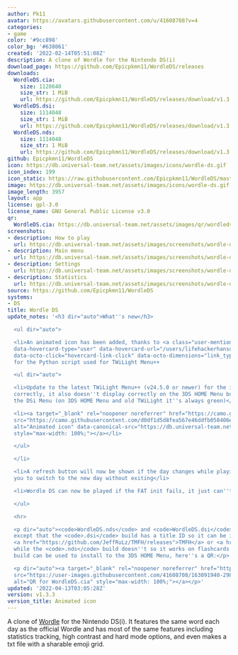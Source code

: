 ```yaml
---
author: Pk11
avatar: https://avatars.githubusercontent.com/u/41608708?v=4
categories:
- game
color: '#9cc898'
color_bg: '#638061'
created: '2022-02-14T05:51:08Z'
description: A clone of Wordle for the Nintendo DS(i)
download_page: https://github.com/Epicpkmn11/WordleDS/releases
downloads:
  WordleDS.cia:
    size: 1128640
    size_str: 1 MiB
    url: https://github.com/Epicpkmn11/WordleDS/releases/download/v1.3.3/WordleDS.cia
  WordleDS.dsi:
    size: 1114048
    size_str: 1 MiB
    url: https://github.com/Epicpkmn11/WordleDS/releases/download/v1.3.3/WordleDS.dsi
  WordleDS.nds:
    size: 1114048
    size_str: 1 MiB
    url: https://github.com/Epicpkmn11/WordleDS/releases/download/v1.3.3/WordleDS.nds
github: Epicpkmn11/WordleDS
icon: https://db.universal-team.net/assets/images/icons/wordle-ds.gif
icon_index: 199
icon_static: https://raw.githubusercontent.com/Epicpkmn11/WordleDS/master/resources/icon/icon.0.png
image: https://db.universal-team.net/assets/images/icons/wordle-ds.gif
image_length: 3957
layout: app
license: gpl-3.0
license_name: GNU General Public License v3.0
qr:
  WordleDS.cia: https://db.universal-team.net/assets/images/qr/wordleds-cia.png
screenshots:
- description: How to play
  url: https://db.universal-team.net/assets/images/screenshots/wordle-ds/how-to-play.png
- description: Main menu
  url: https://db.universal-team.net/assets/images/screenshots/wordle-ds/main-menu.png
- description: Settings
  url: https://db.universal-team.net/assets/images/screenshots/wordle-ds/settings.png
- description: Statistics
  url: https://db.universal-team.net/assets/images/screenshots/wordle-ds/statistics.png
source: https://github.com/Epicpkmn11/WordleDS
systems:
- DS
title: Wordle DS
update_notes: '<h3 dir="auto">What''s new</h3>

  <ul dir="auto">

  <li>An animated icon has been added, thanks to <a class="user-mention notranslate"
  data-hovercard-type="user" data-hovercard-url="/users/lifehackerhansol/hovercard"
  data-octo-click="hovercard-link-click" data-octo-dimensions="link_type:self" href="https://github.com/lifehackerhansol">@lifehackerhansol</a>
  for the Python script used for TWiLight Menu++

  <ul dir="auto">

  <li>Update to the latest TWiLight Menu++ (v24.5.0 or newer) for the icon to display
  correctly, it also doesn''t display correctly on the 3DS HOME Menu but it does on
  the DSi Menu (on 3DS HOME Menu and old TWiLight it''s always green)</li>

  <li><a target="_blank" rel="noopener noreferrer" href="https://camo.githubusercontent.com/d0df1d5d8fea567e46ddfb058406e62e5ace74f51e170dfdcbbbc6496cbfe8ee/68747470733a2f2f64622e756e6976657273616c2d7465616d2e6e65742f6173736574732f696d616765732f69636f6e732f776f72646c652d64732e676966"><img
  src="https://camo.githubusercontent.com/d0df1d5d8fea567e46ddfb058406e62e5ace74f51e170dfdcbbbc6496cbfe8ee/68747470733a2f2f64622e756e6976657273616c2d7465616d2e6e65742f6173736574732f696d616765732f69636f6e732f776f72646c652d64732e676966"
  alt="Animated icon" data-canonical-src="https://db.universal-team.net/assets/images/icons/wordle-ds.gif"
  style="max-width: 100%;"></a></li>

  </ul>

  </li>

  <li>A refresh button will now be shown if the day changes while playing to allow
  you to switch to the new day without exiting</li>

  <li>Wordle DS can now be played if the FAT init fails, it just can''t save stats</li>

  </ul>

  <hr>

  <p dir="auto"><code>WordleDS.nds</code> and <code>WordleDS.dsi</code> are identical
  except that the <code>.dsi</code> build has a title ID so it can be installed using
  <a href="https://github.com/JeffRuLz/TMFH/releases">TMFH</a> or <a href="https://github.com/Epicpkmn11/NTM/releases">NTM</a>
  while the <code>.nds</code> build doesn''t so it works on flashcards. The <code>.cia</code>
  build can be used to install to the 3DS HOME Menu, here''s a QR:</p>

  <p dir="auto"><a target="_blank" rel="noopener noreferrer" href="https://user-images.githubusercontent.com/41608708/163091940-298b6efc-09ad-41c6-a87a-10ad1ca6ead9.png"><img
  src="https://user-images.githubusercontent.com/41608708/163091940-298b6efc-09ad-41c6-a87a-10ad1ca6ead9.png"
  alt="QR for WordleDS.cia" style="max-width: 100%;"></a></p>'
updated: '2022-04-13T03:05:28Z'
version: v1.3.3
version_title: Animated icon
---
```

A clone of [Wordle](https://www.nytimes.com/games/wordle/index.html) for the Nintendo DS(i). It features the same word each day as the official Wordle and has most of the same features including statistics tracking, high contrast and hard mode options, and even makes a txt file with a sharable emoji grid.